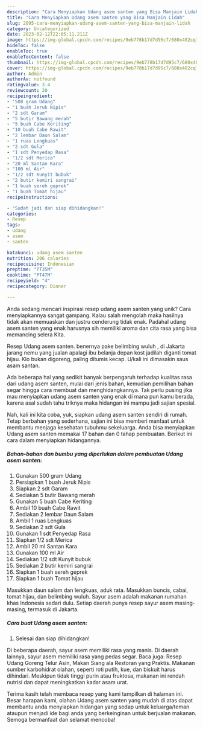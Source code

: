 ```yaml
---
description: "Cara Menyiapkan Udang asem santen yang Bisa Manjain Lidah"
title: "Cara Menyiapkan Udang asem santen yang Bisa Manjain Lidah"
slug: 2095-cara-menyiapkan-udang-asem-santen-yang-bisa-manjain-lidah
category: Uncategorized
date: 2023-02-12T22:05:11.211Z
image: https://img-global.cpcdn.com/recipes/9eb778b17d7d95c7/680x482cq70/udang-asem-santen-foto-resep-utama.jpg
hideToc: false
enableToc: true
enableTocContent: false
thumbnail: https://img-global.cpcdn.com/recipes/9eb778b17d7d95c7/680x482cq70/udang-asem-santen-foto-resep-utama.jpg
cover: https://img-global.cpcdn.com/recipes/9eb778b17d7d95c7/680x482cq70/udang-asem-santen-foto-resep-utama.jpg
author: Admin
authorAv: notfound
ratingvalue: 3.4
reviewcount: 20
recipeingredient:
- "500 gram Udang"
- "1 buah Jeruk Nipis"
- "2 sdt Garam"
- "5 butir Bawang merah"
- "5 buah Cabe Keriting"
- "10 buah Cabe Rawit"
- "2 lembar Daun Salam"
- "1 ruas Lengkuas"
- "2 sdt Gula"
- "1 sdt Penyedap Rasa"
- "1/2 sdt Merica"
- "20 ml Santan Kara"
- "100 ml Air"
- "1/2 sdt Kunyit bubuk"
- "2 butir kemiri sangrai"
- "1 buah sereh geprek"
- "1 buah Tomat hijau"
recipeinstructions:

- "Sudah jadi dan siap dihidangkan!"
categories:
- Resep
tags:
- udang
- asem
- santen

katakunci: udang asem santen 
nutrition: 206 calories
recipecuisine: Indonesian
preptime: "PT35M"
cooktime: "PT47M"
recipeyield: "4"
recipecategory: Dinner

---
```





Anda sedang mencari inspirasi resep udang asem santen yang unik? Cara menyiapkannya sangat gampang. Kalau salah mengolah maka hasilnya tidak akan memuaskan dan justru cenderung tidak enak. Padahal udang asem santen yang enak harusnya sih memiliki aroma dan cita rasa yang bisa memancing selera Kita.





Resep Udang asem santen. benernya pake belimbing wuluh , di Jakarta jarang nemu yang jualan apalagi ibu belanja depan kost jadilah diganti tomat hijau. Klo bukan digoreng, paling ditumis kecap. U/kali ini dimasakin saus asam santan.

Ada beberapa hal yang sedikit banyak berpengaruh terhadap kualitas rasa dari udang asem santen, mulai dari jenis bahan, kemudian pemilihan bahan segar hingga cara membuat dan menghidangkannya. Tak perlu pusing jika mau menyiapkan udang asem santen yang enak di mana pun kamu berada, karena asal sudah tahu triknya maka hidangan ini mampu jadi sajian spesial.






Nah, kali ini kita coba, yuk, siapkan udang asem santen sendiri di rumah. Tetap berbahan yang sederhana, sajian ini bisa memberi manfaat untuk membantu menjaga kesehatan tubuhmu sekeluarga. Anda bisa menyiapkan Udang asem santen memakai 17 bahan dan 0 tahap pembuatan. Berikut ini cara dalam menyiapkan hidangannya.

<!--inarticleads1-->

##### Bahan-bahan dan bumbu yang diperlukan dalam pembuatan Udang asem santen:

1. Gunakan 500 gram Udang
1. Persiapkan 1 buah Jeruk Nipis
1. Siapkan 2 sdt Garam
1. Sediakan 5 butir Bawang merah
1. Gunakan 5 buah Cabe Keriting
1. Ambil 10 buah Cabe Rawit
1. Sediakan 2 lembar Daun Salam
1. Ambil 1 ruas Lengkuas
1. Sediakan 2 sdt Gula
1. Gunakan 1 sdt Penyedap Rasa
1. Siapkan 1/2 sdt Merica
1. Ambil 20 ml Santan Kara
1. Gunakan 100 ml Air
1. Sediakan 1/2 sdt Kunyit bubuk
1. Sediakan 2 butir kemiri sangrai
1. Siapkan 1 buah sereh geprek
1. Siapkan 1 buah Tomat hijau


Masukkan daun salam dan lengkuas, aduk rata. Masukkan buncis, cabai, tomat hijau, dan belimbing wuluh. Sayur asem adalah makanan rumahan khas Indonesia sedari dulu. Setiap daerah punya resep sayur asem masing-masing, termasuk di Jakarta. 

<!--inarticleads2-->

##### Cara buat Udang asem santen:


1. Selesai dan siap dihidangkan!

Di beberapa daerah, sayur asem memiliki rasa yang manis. Di daerah lainnya, sayur asem memiliki rasa yang pedas segar. Baca juga: Resep Udang Goreng Telur Asin, Makan Siang ala Restoran yang Praktis. Makanan sumber karbohidrat olahan, seperti roti putih, kue, dan biskuit harus dihindari. Meskipun tidak tinggi purin atau fruktosa, makanan ini rendah nutrisi dan dapat meningkatkan kadar asam urat. 

Terima kasih telah membaca resep yang kami tampilkan di halaman ini. Besar harapan kami, olahan Udang asem santen yang mudah di atas dapat membantu anda menyiapkan hidangan yang sedap untuk keluarga/teman ataupun menjadi ide bagi anda yang berkeinginan untuk berjualan makanan. Semoga bermanfaat dan selamat mencoba!

